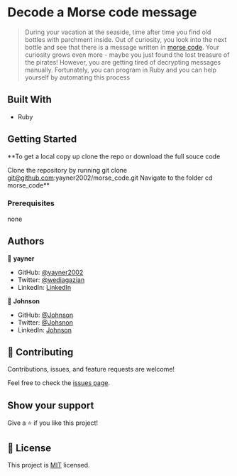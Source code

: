 # Decode a Morse code message

> During your vacation at the seaside, time after time you find old bottles with parchment inside. Out of curiosity, you look into the next bottle and see that there is a message written in [morse code](https://en.wikipedia.org/wiki/Morse_code). Your curiosity grows even more - maybe you just found the lost treasure of the pirates! However, you are getting tired of decrypting messages manually. Fortunately, you can program in Ruby and you can help yourself by automating this process


## Built With

- Ruby


## Getting Started

**To get a local copy up clone the repo or download the full souce code

Clone the repository by running git clone git@github.com:yayner2002/morse_code.git
Navigate to the folder cd morse_code**

### Prerequisites
none

## Authors

👤 **yayner**

- GitHub: [@yayner2002](https://github.com/yayner2002)
- Twitter: [@wediagazian](https://twitter.com/wediagazian)
- LinkedIn: [LinkedIn](https://linkedin.com/in/yaynshet-medhin)


👤 **Johnson**

- GitHub: [@Johnson](https://github.com/ifzyy)
- Twitter: [@Johsnon](https://twitter.com/Johnsn_emmanuel)
- LinkedIn: [Johnson](https://linkedin.com/in/johnson-emmanuel)

## 🤝 Contributing

Contributions, issues, and feature requests are welcome!

Feel free to check the [issues page](https://github.com/yayner2002/morse_code/issues).

## Show your support

Give a ⭐️ if you like this project!

## 📝 License

This project is [MIT](./LICENSE) licensed.
